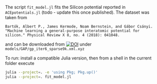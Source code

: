 The script `fit_model.jl` fits the Silicon potential reported in `ACEpotentials.jl` (todo - update this once published).
The dataset was taken from

```
Bartók, Albert P., James Kermode, Noam Bernstein, and Gábor Csányi. "Machine learning a general-purpose interatomic potential for silicon." Physical Review X 8, no. 4 (2018): 041048.
```

and can be downloaded from [![DOI](https://zenodo.org/badge/DOI/10.5281/zenodo.1250555.svg)](https://doi.org/10.5281/zenodo.1250555) under `models/GAP/gp_iter6_sparse9k.xml.xyz`


To run: install a compatible Julia version, then from a shell in the current folder execute
```bash
julia --project=. -e 'using Pkg; Pkg.up()'
julia --project=. fit_model.jl
```
